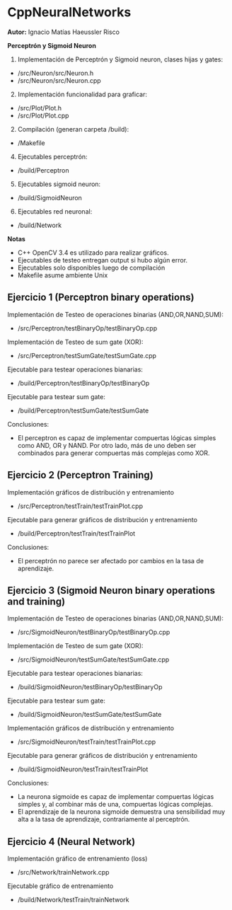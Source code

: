 # CppNeuralNetworks

<b>Autor:</b> Ignacio Matías Haeussler Risco

<b>Perceptrón y Sigmoid Neuron</b>

1. Implementación de Perceptrón y Sigmoid neuron, clases hijas y gates:
  - /src/Neuron/src/Neuron.h
  - /src/Neuron/src/Neuron.cpp
  
2. Implementación funcionalidad para graficar:
  - /src/Plot/Plot.h
  - /src/Plot/Plot.cpp

2. Compilación (generan carpeta /build):
  - /Makefile

4. Ejecutables perceptrón:
  - /build/Perceptron

5. Ejecutables sigmoid neuron:
  - /build/SigmoidNeuron
  
6. Ejecutables red neuronal:
  - /build/Network
  
<b>Notas</b>

  - C++ OpenCV 3.4 es utilizado para realizar gráficos.
  - Ejecutables de testeo entregan output si hubo algún error.
  - Ejecutables solo disponibles luego de compilación
  - Makefile asume ambiente Unix

## Ejercicio 1 (Perceptron binary operations)

Implementación de Testeo de operaciones binarias (AND,OR,NAND,SUM): 
  - /src/Perceptron/testBinaryOp/testBinaryOp.cpp

Implementación de Testeo de sum gate (XOR): 
  - /src/Perceptron/testSumGate/testSumGate.cpp

Ejecutable para testear operaciones bianarias:
  - /build/Perceptron/testBinaryOp/testBinaryOp

Ejecutable para testear sum gate:
  - /build/Perceptron/testSumGate/testSumGate
  
Conclusiones:
  - El perceptron es capaz de implementar compuertas lógicas
  simples como AND, OR y NAND. Por otro lado, más de uno deben
  ser combinados para generar compuertas más complejas como XOR.

## Ejercicio 2 (Perceptron Training)

Implementación gráficos de distribución y entrenamiento
  - /src/Perceptron/testTrain/testTrainPlot.cpp
  
Ejecutable para generar gráficos de distribución y entrenamiento
  - /build/Perceptron/testTrain/testTrainPlot
  
Conclusiones:
  - El perceptrón no parece ser afectado por cambios en la tasa de
  aprendizaje.
  
## Ejercicio 3 (Sigmoid Neuron binary operations and training)

Implementación de Testeo de operaciones binarias (AND,OR,NAND,SUM): 
  - /src/SigmoidNeuron/testBinaryOp/testBinaryOp.cpp

Implementación de Testeo de sum gate (XOR): 
  - /src/SigmoidNeuron/testSumGate/testSumGate.cpp

Ejecutable para testear operaciones bianarias:
  - /build/SigmoidNeuron/testBinaryOp/testBinaryOp

Ejecutable para testear sum gate:
  - /build/SigmoidNeuron/testSumGate/testSumGate
  
Implementación gráficos de distribución y entrenamiento
  - /src/SigmoidNeuron/testTrain/testTrainPlot.cpp
  
Ejecutable para generar gráficos de distribución y entrenamiento
  - /build/SigmoidNeuron/testTrain/testTrainPlot

Conclusiones:
  - La neurona sigmoide es capaz de implementar compuertas lógicas
  simples y, al combinar más de una, compuertas lógicas complejas.
  - El aprendizaje de la neurona sigmoide demuestra una sensibilidad
  muy alta a la tasa de aprendizaje, contrariamente al perceptrón.
  
## Ejercicio 4 (Neural Network)

Implementación gráfico de entrenamiento (loss)
  - /src/Network/trainNetwork.cpp
  
Ejecutable gráfico de entrenamiento
  - /build/Network/testTrain/trainNetwork
  
  
